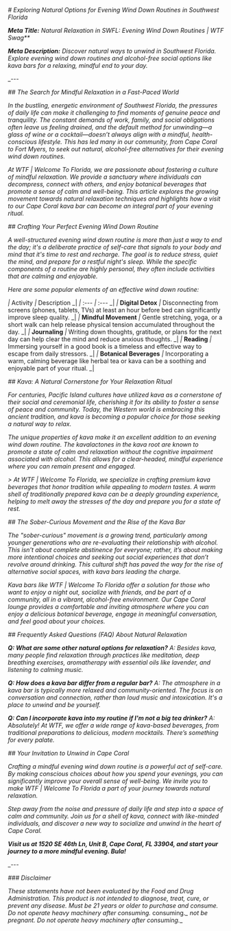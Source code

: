 _# Exploring Natural Options for Evening Wind Down Routines in Southwest Florida_

_**Meta Title:** Natural Relaxation in SWFL: Evening Wind Down Routines | WTF Swag**_

_**Meta Description:** Discover natural ways to unwind in Southwest Florida. Explore evening wind down routines and alcohol-free social options like kava bars for a relaxing, mindful end to your day._

_---

_## The Search for Mindful Relaxation in a Fast-Paced World_

_In the bustling, energetic environment of Southwest Florida, the pressures of daily life can make it challenging to find moments of genuine peace and tranquility. The constant demands of work, family, and social obligations often leave us feeling drained, and the default method for unwinding—a glass of wine or a cocktail—doesn’t always align with a mindful, health-conscious lifestyle. This has led many in our community, from Cape Coral to Fort Myers, to seek out natural, alcohol-free alternatives for their evening wind down routines._

_At WTF | Welcome To Florida, we are passionate about fostering a culture of mindful relaxation. We provide a sanctuary where individuals can decompress, connect with others, and enjoy botanical beverages that promote a sense of calm and well-being. This article explores the growing movement towards natural relaxation techniques and highlights how a visit to our Cape Coral kava bar can become an integral part of your evening ritual._

_## Crafting Your Perfect Evening Wind Down Routine_

_A well-structured evening wind down routine is more than just a way to end the day; it's a deliberate practice of self-care that signals to your body and mind that it's time to rest and recharge. The goal is to reduce stress, quiet the mind, and prepare for a restful night's sleep. While the specific components of a routine are highly personal, they often include activities that are calming and enjoyable._

_Here are some popular elements of an effective wind down routine:_

_|_ Activity _|_ Description _|
_|_ :--- _|_ :--- _|
_|_ **Digital Detox** _|_ Disconnecting from screens (phones, tablets, TVs) at least an hour before bed can significantly improve sleep quality. _|
_|_ **Mindful Movement** _|_ Gentle stretching, yoga, or a short walk can help release physical tension accumulated throughout the day. _|
_|_ **Journaling** _|_ Writing down thoughts, gratitude, or plans for the next day can help clear the mind and reduce anxious thoughts. _|
_|_ **Reading** _|_ Immersing yourself in a good book is a timeless and effective way to escape from daily stressors. _|
_|_ **Botanical Beverages** _|_ Incorporating a warm, calming beverage like herbal tea or kava can be a soothing and enjoyable part of your ritual. _|

_## Kava: A Natural Cornerstone for Your Relaxation Ritual_

_For centuries, Pacific Island cultures have utilized kava as a cornerstone of their social and ceremonial life, cherishing it for its ability to foster a sense of peace and community. Today, the Western world is embracing this ancient tradition, and kava is becoming a popular choice for those seeking a natural way to relax._

_The unique properties of kava make it an excellent addition to an evening wind down routine. The kavalactones in the kava root are known to promote a state of calm and relaxation without the cognitive impairment associated with alcohol. This allows for a clear-headed, mindful experience where you can remain present and engaged._

_> At WTF | Welcome To Florida, we specialize in crafting premium kava beverages that honor tradition while appealing to modern tastes. A warm shell of traditionally prepared kava can be a deeply grounding experience, helping to melt away the stresses of the day and prepare you for a state of rest._

_## The Sober-Curious Movement and the Rise of the Kava Bar_

_The "sober-curious" movement is a growing trend, particularly among younger generations who are re-evaluating their relationship with alcohol. This isn't about complete abstinence for everyone; rather, it’s about making more intentional choices and seeking out social experiences that don’t revolve around drinking. This cultural shift has paved the way for the rise of alternative social spaces, with kava bars leading the charge._

_Kava bars like WTF | Welcome To Florida offer a solution for those who want to enjoy a night out, socialize with friends, and be part of a community, all in a vibrant, alcohol-free environment. Our Cape Coral lounge provides a comfortable and inviting atmosphere where you can enjoy a delicious botanical beverage, engage in meaningful conversation, and feel good about your choices._

_## Frequently Asked Questions (FAQ) About Natural Relaxation_

_**Q: What are some other natural options for relaxation?**_
_A: Besides kava, many people find relaxation through practices like meditation, deep breathing exercises, aromatherapy with essential oils like lavender, and listening to calming music._

_**Q: How does a kava bar differ from a regular bar?**_
_A: The atmosphere in a kava bar is typically more relaxed and community-oriented. The focus is on conversation and connection, rather than loud music and intoxication. It's a place to unwind and be yourself._

_**Q: Can I incorporate kava into my routine if I'm not a big tea drinker?**_
_A: Absolutely! At WTF, we offer a wide range of kava-based beverages, from traditional preparations to delicious, modern mocktails. There’s something for every palate._

_## Your Invitation to Unwind in Cape Coral_

_Crafting a mindful evening wind down routine is a powerful act of self-care. By making conscious choices about how you spend your evenings, you can significantly improve your overall sense of well-being. We invite you to make WTF | Welcome To Florida a part of your journey towards natural relaxation._

_Step away from the noise and pressure of daily life and step into a space of calm and community. Join us for a shell of kava, connect with like-minded individuals, and discover a new way to socialize and unwind in the heart of Cape Coral._

_**Visit us at 1520 SE 46th Ln, Unit B, Cape Coral, FL 33904, and start your journey to a more mindful evening. Bula!**_

_---

_### Disclaimer_

_*These statements have not been evaluated by the Food and Drug Administration. This product is not intended to diagnose, treat, cure, or prevent any disease. Must be 21 years or older to purchase and consume. Do not operate heavy machinery after consuming.*_ consuming.*_ not be pregnant. Do not operate heavy machinery after consuming.*_
